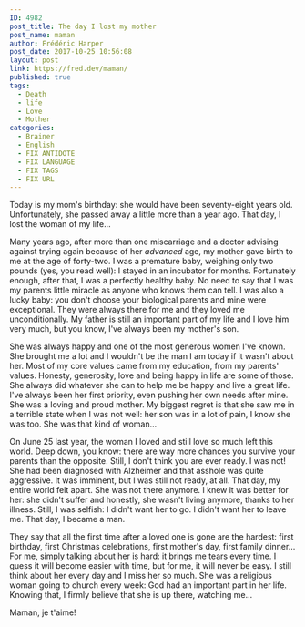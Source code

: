```yaml
---
ID: 4982
post_title: The day I lost my mother
post_name: maman
author: Frédéric Harper
post_date: 2017-10-25 10:56:08
layout: post
link: https://fred.dev/maman/
published: true
tags:
  - Death
  - life
  - Love
  - Mother
categories:
  - Brainer
  - English
  - FIX ANTIDOTE
  - FIX LANGUAGE
  - FIX TAGS
  - FIX URL
---
```

Today is my mom's birthday: she would have been seventy-eight years old. Unfortunately, she passed away a little more than a year ago. That day, I lost the woman of my life...

Many years ago, after more than one miscarriage and a doctor advising against trying again because of her <em>advanced</em> age, my mother gave birth to me at the age of forty-two. I was a premature baby, weighing only two pounds (yes, you read well): I stayed in an incubator for months. Fortunately enough, after that, I was a perfectly healthy baby. No need to say that I was my parents little miracle as anyone who knows them can tell. I was also a lucky baby: you don't choose your biological parents and mine were exceptional. They were always there for me and they loved me unconditionally. My father is still an important part of my life and I love him very much, but you know, I've always been my mother's son.

She was always happy and one of the most generous women I've known. She brought me a lot and I wouldn't be the man I am today if it wasn't about her. Most of my core values came from my education, from my parents' values. Honesty, generosity, love and being happy in life are some of those. She always did whatever she can to help me be happy and live a great life. I've always been her first priority, even pushing her own needs after mine. She was a loving and proud mother. My biggest regret is that she saw me in a terrible state when I was not well: her son was in a lot of pain, I know she was too. She was that kind of woman...

On June 25 last year, the woman I loved and still love so much left this world. Deep down, you know: there are way more chances you survive your parents than the opposite. Still, I don't think you are ever ready. I was not! She had been diagnosed with Alzheimer and that asshole was quite aggressive. It was imminent, but I was still not ready, at all. That day, my entire world felt apart. She was not there anymore. I knew it was better for her: she didn't suffer and honestly, she wasn't living anymore, thanks to her illness. Still, I was selfish: I didn't want her to go. I didn't want her to leave me. That day, I became a man.

They say that all the first time after a loved one is gone are the hardest: first birthday, first Christmas celebrations, first mother's day, first family dinner... For me, simply talking about her is hard: it brings me tears every time. I guess it will become easier with time, but for me, it will never be easy. I still think about her every day and I miss her so much. She was a religious woman going to church every week: God had an important part in her life. Knowing that, I firmly believe that she is up there, watching me...

Maman, je t'aime!